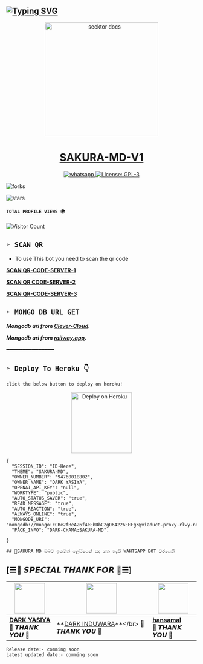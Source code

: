   ## [![Typing SVG](https://readme-typing-svg.herokuapp.com?font=Rockstar-ExtraBold&color=F33A6A&lines=𝗛𝗜+𝗜'𝗔𝗠+𝗦𝗔𝗞𝗨𝗥𝗔+𝗠𝗗+𝗨𝗦𝗘𝗥+𝗕𝗢𝗧.;𝙾𝚆𝙽𝙴𝚁+𝙱𝚈+𝙳𝙰𝚁𝙺+𝙲𝙷𝙰𝙼𝙰;𝙲𝚁𝙴𝙰𝚃𝙴𝙳+𝙱𝚈:+𝙳𝙰𝚁𝙺+𝚈𝙰𝚂𝙸𝚈𝙰+𝚇+𝚃𝙴𝙰𝙼;𝐓𝐇𝐀𝐍𝐊𝐒+𝐅𝐎𝐑+𝐔𝐒𝐄𝐈𝐍𝐆+𝐒𝐀𝐊𝐔𝐑𝐀+𝐌𝐃+𝐁𝐎𝐓)](https://git.io/typing-svg)

 <p align="center">  
  <a href="https://youtu.be/It-Ak-aSx0c">
    <img alt="secktor docs" height="300" src="https://telegra.ph/file/f94c2dd16ca20b270db3a.jpg">
    <h1 align="center">SAKURA-MD-V1</h1>
  </a>
</p>  
<p align="center">
  <a aria-label="Join Support chats" href="https://chat.whatsapp.com/CCkiMGz5ir044sqLYf7c1h" target="_blank">
    <img alt="whatsapp" src="https://img.shields.io/badge/Join Group-25D366?style=for-the-badge&logo=whatsapp&logoColor=white" />
  </a>
  <a aria-label="Sakura is free to use" href="https://github.com/DarkChamaofc/SAKURA-MD/blob/main/LICENCE" target="_blank">
    <img alt="License: GPL-3" src="https://badges.frapsoft.com/os/gpl/gpl.png?v=103)](https://opensource.org/licenses/GPL-3.0/" target="_blank" />
  </a>

</p>
    
    
![forks](https://img.shields.io/github/forks/DarkChamaofc/SAKURA-MD?label=Forks&style=social)

![stars](https://img.shields.io/github/stars/DarkChamaofc/SAKURA-MD?style=social)
  
#### ```TOTAL PROFILE VIEWS 🌍```
![Visitor Count](https://profile-counter.glitch.me/DarkChamaofc/count.svg) 


## `➣ SCAN QR`

- To use This bot you need to scan the qr code<br>

**[SCAN QR-CODE-SERVER-1](https://replit.com/@yasithasamujit2/FORZEN-MD?v=1)**



**[SCAN QR CODE-SERVER-2](https://replit.com/@yasithasamujit2/FORZEN-MD?v=1)**

  

**[SCAN QR-CODE-SERVER-3](https://replit.com/@yasithasamujit2/FORZEN-MD?v=1)**


## `➣ MONGO DB URL GET`

 ***Mongodb uri from [Clever-Cloud](https://api.clever-cloud.com/v2/session/login).***

***Mongodb uri from [railway.app](https://railway.app).***

━━━━━━━━━━━━━━━







## `➣ Deploy To Heroku 👇` 

```bash
click the below button to deploy on heroku!
```


<p align="center" >
    <a href="https://heroku.com/deploy?template=https://github.com/DarkChamaofc/SAKURA-MD">
    <img src="https://www.herokucdn.com/deploy/button.png" width="160px" alt="Deploy on Heroku" >
    </a>


```
{
  "SESSION_ID": "ID-Here",
  "THEME": "SAKURA-MD",
  "OWNER_NUMBER": "94760018802",
  "OWNER_NAME": "DARK YASIYA",
  "OPENAI_API_KEY": "null",
  "WORKTYPE": "public",
  "AUTO_STATUS_SAVER": "true",
  "READ_MESSAGE": "true",
  "AUTO_REACTION": "true",
  "ALWAYS_ONLINE": "true",
  "MONGODB_URI": "mongodb://mongo:cCBe2fBeA26f4eEbDbC2gD64226EHFg3@viaduct.proxy.rlwy.net:34483",
  "PACK_INFO": "DARK-CHAMA;SAKURA-MD",
   
}
```


```
## 🥷SAKURA MD ඔබට ඉතමත් ලෙසියෙන් සද ගත හැකි WAHTSAPP BOT වරයෙකි
```


## [☰🍄 𝙎𝙋𝙀𝘾𝙄𝘼𝙇 𝙏𝙃𝘼𝙉𝙆 𝙁𝙊𝙍 🍄☰]

| <a href="https://github.com/yasiyaofc1"><img src="https://telegra.ph/file/f94c2dd16ca20b270db3a.jpg" width=80 height=80></a> | <a href="http://tiktok.com/@hirutalks"><img src="https://telegra.ph/file/fb903cab55a435237b76.jpg" width=80 height=80></a> | <img src="https://telegra.ph/file/506e06c7ff3821612eeb.jpg" width=80 height=80></a> |
|---|---|---|
| **[DARK YASIYA](https://github.com/yasiyaofc1)**</br>🎉 𝙏𝙃𝘼𝙉𝙆 𝙔𝙊𝙐 🎉</br> | **[DARK INDUWARA](https://github.com/induwaraofc](http://tiktok.com/@hirutalks))**</br> 🎉 𝙏𝙃𝘼𝙉𝙆 𝙔𝙊𝙐 🎉 | **[hansamal]()**</br>🎉 𝙏𝙃𝘼𝙉𝙆 𝙔𝙊𝙐 🎉

`Release date:- comming soon`
<br>
`Latest updated date:- comming soon`
